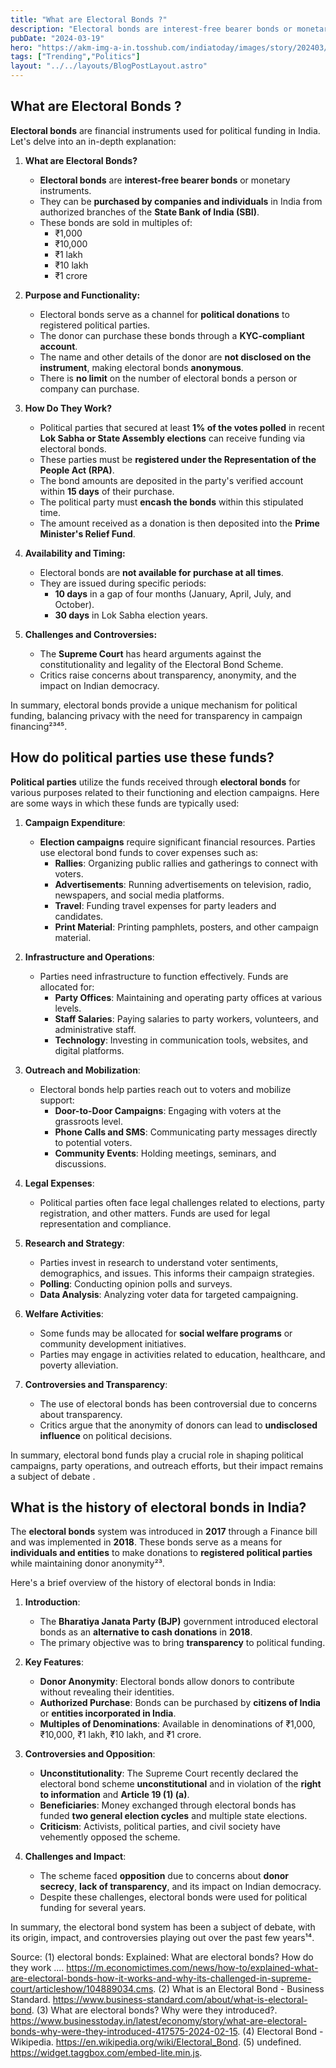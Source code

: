 ```yaml
---
title: "What are Electoral Bonds ?"
description: "Electoral bonds are interest-free bearer bonds or monetary instruments."
pubDate: "2024-03-19"
hero: "https://akm-img-a-in.tosshub.com/indiatoday/images/story/202403/electoral-bonds-data-152604697-16x9_1.jpg?VersionId=qTC2PyXF915eyt63xr9R5u6_E.vVmAHC&size=690:388"
tags: ["Trending","Politics"]
layout: "../../layouts/BlogPostLayout.astro"
---
```

## What are Electoral Bonds ?

**Electoral bonds** are financial instruments used for political funding in India. Let's delve into an in-depth explanation:

1. **What are Electoral Bonds?**
   - **Electoral bonds** are **interest-free bearer bonds** or monetary instruments.
   - They can be **purchased by companies and individuals** in India from authorized branches of the **State Bank of India (SBI)**.
   - These bonds are sold in multiples of:
     - ₹1,000
     - ₹10,000
     - ₹1 lakh
     - ₹10 lakh
     - ₹1 crore

2. **Purpose and Functionality:**
   - Electoral bonds serve as a channel for **political donations** to registered political parties.
   - The donor can purchase these bonds through a **KYC-compliant account**.
   - The name and other details of the donor are **not disclosed on the instrument**, making electoral bonds **anonymous**.
   - There is **no limit** on the number of electoral bonds a person or company can purchase.

3. **How Do They Work?**
   - Political parties that secured at least **1% of the votes polled** in recent **Lok Sabha or State Assembly elections** can receive funding via electoral bonds.
   - These parties must be **registered under the Representation of the People Act (RPA)**.
   - The bond amounts are deposited in the party's verified account within **15 days** of their purchase.
   - The political party must **encash the bonds** within this stipulated time.
   - The amount received as a donation is then deposited into the **Prime Minister's Relief Fund**.

4. **Availability and Timing:**
   - Electoral bonds are **not available for purchase at all times**.
   - They are issued during specific periods:
     - **10 days** in a gap of four months (January, April, July, and October).
     - **30 days** in Lok Sabha election years.

5. **Challenges and Controversies:**
   - The **Supreme Court** has heard arguments against the constitutionality and legality of the Electoral Bond Scheme.
   - Critics raise concerns about transparency, anonymity, and the impact on Indian democracy.

In summary, electoral bonds provide a unique mechanism for political funding, balancing privacy with the need for transparency in campaign financing²³⁴⁵.

## How do political parties use these funds?

**Political parties** utilize the funds received through **electoral bonds** for various purposes related to their functioning and election campaigns. Here are some ways in which these funds are typically used:

1. **Campaign Expenditure**:
   - **Election campaigns** require significant financial resources. Parties use electoral bond funds to cover expenses such as:
     - **Rallies**: Organizing public rallies and gatherings to connect with voters.
     - **Advertisements**: Running advertisements on television, radio, newspapers, and social media platforms.
     - **Travel**: Funding travel expenses for party leaders and candidates.
     - **Print Material**: Printing pamphlets, posters, and other campaign material.

2. **Infrastructure and Operations**:
   - Parties need infrastructure to function effectively. Funds are allocated for:
     - **Party Offices**: Maintaining and operating party offices at various levels.
     - **Staff Salaries**: Paying salaries to party workers, volunteers, and administrative staff.
     - **Technology**: Investing in communication tools, websites, and digital platforms.

3. **Outreach and Mobilization**:
   - Electoral bonds help parties reach out to voters and mobilize support:
     - **Door-to-Door Campaigns**: Engaging with voters at the grassroots level.
     - **Phone Calls and SMS**: Communicating party messages directly to potential voters.
     - **Community Events**: Holding meetings, seminars, and discussions.

4. **Legal Expenses**:
   - Political parties often face legal challenges related to elections, party registration, and other matters. Funds are used for legal representation and compliance.

5. **Research and Strategy**:
   - Parties invest in research to understand voter sentiments, demographics, and issues. This informs their campaign strategies.
   - **Polling**: Conducting opinion polls and surveys.
   - **Data Analysis**: Analyzing voter data for targeted campaigning.

6. **Welfare Activities**:
   - Some funds may be allocated for **social welfare programs** or community development initiatives.
   - Parties may engage in activities related to education, healthcare, and poverty alleviation.

7. **Controversies and Transparency**:
   - The use of electoral bonds has been controversial due to concerns about transparency.
   - Critics argue that the anonymity of donors can lead to **undisclosed influence** on political decisions.

In summary, electoral bond funds play a crucial role in shaping political campaigns, party operations, and outreach efforts, but their impact remains a subject of debate   .

## What is the history of electoral bonds in India?

The **electoral bonds** system was introduced in **2017** through a Finance bill and was implemented in **2018**. These bonds serve as a means for **individuals and entities** to make donations to **registered political parties** while maintaining donor anonymity²³.

Here's a brief overview of the history of electoral bonds in India:

1. **Introduction**:
   - The **Bharatiya Janata Party (BJP)** government introduced electoral bonds as an **alternative to cash donations** in **2018**.
   - The primary objective was to bring **transparency** to political funding.

2. **Key Features**:
   - **Donor Anonymity**: Electoral bonds allow donors to contribute without revealing their identities.
   - **Authorized Purchase**: Bonds can be purchased by **citizens of India** or **entities incorporated in India**.
   - **Multiples of Denominations**: Available in denominations of ₹1,000, ₹10,000, ₹1 lakh, ₹10 lakh, and ₹1 crore.

3. **Controversies and Opposition**:
   - **Unconstitutionality**: The Supreme Court recently declared the electoral bond scheme **unconstitutional** and in violation of the **right to information** and **Article 19 (1) (a)**.
   - **Beneficiaries**: Money exchanged through electoral bonds has funded **two general election cycles** and multiple state elections.
   - **Criticism**: Activists, political parties, and civil society have vehemently opposed the scheme.

4. **Challenges and Impact**:
   - The scheme faced **opposition** due to concerns about **donor secrecy**, **lack of transparency**, and its impact on Indian democracy.
   - Despite these challenges, electoral bonds were used for political funding for several years.

In summary, the electoral bond system has been a subject of debate, with its origin, impact, and controversies playing out over the past few years¹⁴.

Source: 
(1) electoral bonds: Explained: What are electoral bonds? How do they work .... https://m.economictimes.com/news/how-to/explained-what-are-electoral-bonds-how-it-works-and-why-its-challenged-in-supreme-court/articleshow/104889034.cms.
(2) What is an Electoral Bond - Business Standard. https://www.business-standard.com/about/what-is-electoral-bond.
(3) What are electoral bonds? Why were they introduced?. https://www.businesstoday.in/latest/economy/story/what-are-electoral-bonds-why-were-they-introduced-417575-2024-02-15.
(4) Electoral Bond - Wikipedia. https://en.wikipedia.org/wiki/Electoral_Bond.
(5) undefined. https://widget.taggbox.com/embed-lite.min.js.